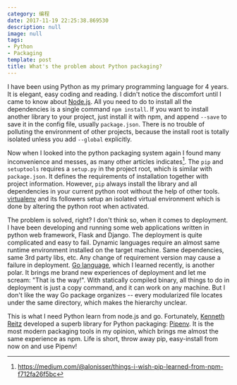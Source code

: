 ```yaml
---
category: 编程
date: 2017-11-19 22:25:38.869530
description: null
image: null
tags:
- Python
- Packaging
template: post
title: What's the problem about Python packaging?
---
```


I have been using Python as my primary programming language for 4 years. It is elegant, easy coding and reading. I didn't notice the discomfort until I came to know about [Node.js](https://nodejs.org). All you need to do to install all the dependencies is a single command `npm install`. If you want to install another library to your project, just install it  with npm, and append `--save` to save it in the config file, usually `package.json`.  There is no trouble of polluting the environment of other projects, because the install root is totally isolated unless you add `--global` explicitly.

Now when I looked into the python packaging system again I found many inconvenience and messes, as many other articles indicates[^1]. The `pip` and `setuptools` requires a `setup.py` in the project root, which is similar with `package.json`. It defines the requirements of installation together with project information. However, `pip` always install the library and all dependencies in your current python root without the help of other tools. [virtualenv](https://virtualenv.pypa.io) and its followers setup an isolated virtual environment which is done by altering the python root when activated.

[^1]: https://medium.com/@alonisser/things-i-wish-pip-learned-from-npm-f712fa26f5bc

The problem is solved, right? I don't think so, when it comes to deployment. I have been developing and running some web applications written in python web framework, Flask and Django. The deployment is quite complicated and easy to fail. Dynamic languages require an almost same runtime environment installed on the target machine. Same dependencies, same 3rd party libs, etc. Any change of requirement version may cause a failure in deployment. [Go language](https://golang.org/), which I learned recently, is another polar. It brings me brand new experiences of deployment and let me scream: "That is the way!". With statically compiled binary, all things to do in deployment is just a copy command, and it can work on any machine. But I don't like the way Go package organizes -- every modularized file locates under the same directory, which makes the hierarchy unclear.

This is what I need Python learn from node.js and go. Fortunately, [Kenneth Reitz](https://kennethreitz.org) developed a superb library for Python packaging: [Pipenv](https://docs.pipenv.org/). It is the most modern packaging tools in my opinion, which brings me almost the same experience as npm. Life is short, throw away pip, easy-install from now on and use Pipenv!